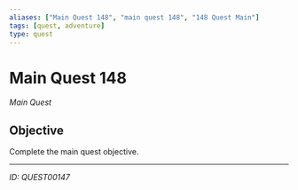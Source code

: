 ```yaml
---
aliases: ["Main Quest 148", "main quest 148", "148 Quest Main"]
tags: [quest, adventure]
type: quest
---
```


# Main Quest 148

*Main Quest*

## Objective
Complete the main quest objective.

---
*ID: QUEST00147*